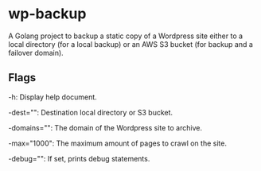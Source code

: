 wp-backup
=========

A Golang project to backup a static copy of a Wordpress site either to a local directory (for a local backup) or an AWS S3 bucket (for backup and a failover domain).

## Flags

-h: Display help document.

-dest="": Destination local directory or S3 bucket.

-domains="": The domain of the Wordpress site to archive.

-max="1000": The maximum amount of pages to crawl on the site.

-debug="": If set, prints debug statements.